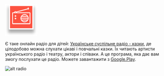 ![alt radio](https://github.com/varajan/media.suspilne.kazky/blob/master/app/src/main/res/mipmap/radio.png?raw=true)

Є таке онлайн радіо для дітей: [Українське суспільне радіо - казки](https://kazky.suspilne.media/radio), де цілодобово можна слухати цікаві і повчальні казки. Їх читають артисти українського радіо і театру, актори і співаки. А це програма, яка дає вам змогу послухати це радіо. Можете завантажити з [Google.Play](https://play.google.com/store/apps/details?id=media.suspilne.kazky).

![alt radio](https://kazky.suspilne.media/inc/img/songs_img/08.jpg)
